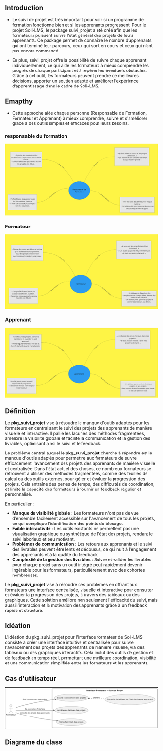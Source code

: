 ## Introduction

- Le suivi de projet est très important pour voir si un programme de formation fonctionne bien et si les apprenants progressent. Pour le projet Soli-LMS, le package suivi_projet a été créé afin que les formateurs puissent suivre l’état général des projets de leurs apprenants. Ce package permet de connaître le nombre d’apprenants qui ont terminé leur parcours, ceux qui sont en cours et ceux qui n’ont pas encore commencé.

- En plus, suivi_projet offre la possibilité de suivre chaque apprenant individuellement, ce qui aide les formateurs à mieux comprendre les progrès de chaque participant et à repérer les éventuels obstacles. Grâce à cet outil, les formateurs peuvent prendre de meilleures décisions, apporter un soutien adapté et améliorer l’expérience d’apprentissage dans le cadre de Soli-LMS.

## Emapthy 
 - Cette approche aide chaque personne (Responsable de Formation, Formateur et Apprenant) à mieux comprendre, suivre et s'améliorer grâce à des outils simples et efficaces pour leurs besoins.


### responsable du formation

 ![Soli-lms](../presentation/image/responsable-empathy.png "ux-design")

### Formateur

  ![Soli-lms](../presentation/image/formateur-empathy.png "ux-design")

### Apprenant
 ![Soli-lms](../presentation/image/apprenant-empathy.png "ux-design")

## Définition 

Le **pkg_suivi_projet** vise à résoudre le manque d'outils adaptés pour les formateurs en centralisant le suivi des projets des apprenants de manière visuelle et interactive. Il pallie les lacunes des méthodes fragmentées, améliore la visibilité globale et facilite la communication et la gestion des livrables, optimisant ainsi le suivi et le feedback.


Le problème central auquel le **pkg_suivi_projet** cherche à répondre est le manque d'outils adaptés pour permettre aux formateurs de suivre efficacement l'avancement des projets des apprenants de manière visuelle et centralisée. Dans l'état actuel des choses, de nombreux formateurs se retrouvent à utiliser des méthodes fragmentées, comme des feuilles de calcul ou des outils externes, pour gérer et évaluer la progression des projets. Cela entraîne des pertes de temps, des difficultés de coordination, et limite la capacité des formateurs à fournir un feedback régulier et personnalisé.

En particulier :
- **Manque de visibilité globale** : Les formateurs n'ont pas de vue d'ensemble facilement accessible sur l'avancement de tous les projets, ce qui complique l'identification des points de blocage.
- **Faible interactivité** : Les outils existants ne permettent pas une visualisation graphique ou synthétique de l'état des projets, rendant le suivi laborieux et peu motivant.
- **Problèmes de communication** : Les retours aux apprenants et le suivi des livrables peuvent être lents et décousus, ce qui nuit à l'engagement des apprenants et à la qualité du feedback.
- **Complexité de la gestion des livrables** : Suivre et valider les livrables pour chaque projet sans un outil intégré peut rapidement devenir ingérable pour les formateurs, particulièrement avec des cohortes nombreuses.

Le **pkg_suivi_projet** vise à résoudre ces problèmes en offrant aux formateurs une interface centralisée, visuelle et interactive pour consulter et évaluer la progression des projets, à travers des tableaux ou des graphiques. Cette solution améliore non seulement l'efficacité du suivi, mais aussi l'interaction et la motivation des apprenants grâce à un feedback rapide et structuré.

## Idéation

L'idéation du pkg_suivi_projet pour l'interface formateur de Soli-LMS consiste à créer une interface intuitive et centralisée pour suivre l'avancement des projets des apprenants de manière visuelle, via des tableaux ou des graphiques interactifs. Cela inclut des outils de gestion et de feedback en temps réel, permettant une meilleure coordination, visibilité et une communication simplifiée entre les formateurs et les apprenants.

## Cas d'utilisateur

 ![Soli-lms](../presentation/image/use_case.png "ux-design")

## Diagrame du class
